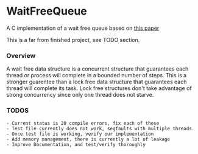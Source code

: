 # WaitFreeQueue
A C implementation of a wait free queue based on [this paper](http://www.cs.technion.ac.il/~erez/Papers/wfquque-ppopp.pdf)

This is a far from finished project, see TODO section.

### Overview
A wait free data structure is a concurrent structure that guarantees each thread or process will complete in a bounded number of steps.
This is a stronger guarentee than a lock free data structure that guarantees each thread will complete its task.  Lock free structures don't take advantage of strong concurrency since only one thread does not starve.  

### TODOS
	- Current status is 20 compile errors, fix each of these
	- Test file currently does not work, segfaults with multiple threads
	- Once test file is working, verify our implementation
	- Add memory management, there is currently a lot of leakage
	- Improve Documentation, and test/verify thoroughly
